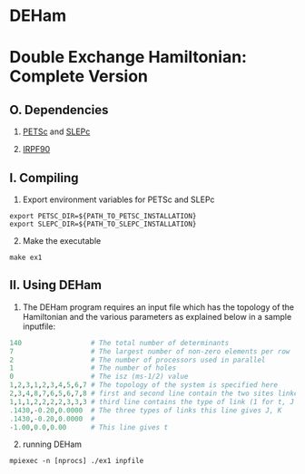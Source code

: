 # DEHam

Double Exchange Hamiltonian: Complete Version
=============================================

O. Dependencies
---------------

1. [PETSc](https://www.mcs.anl.gov/petsc/documentation/installation.html) and [SLEPc](http://slepc.upv.es/documentation/current/docs/instal.htm)

2. [IRPF90](https://github.com/scemama/irpf90)

I. Compiling
------------

1. Export environment variables for PETSc and SLEPc
```shell
export PETSC_DIR=${PATH_TO_PETSC_INSTALLATION}
export SLEPC_DIR=${PATH_TO_SLEPC_INSTALLATION}
```

2. Make the executable
```shell
make ex1
```

II. Using DEHam
---------------

1. The DEHam program requires an input file which 
   has the topology of the Hamiltonian and the various parameters
   as explained below in a sample inputfile:

```python
140					# The total number of determinants
7					# The largest number of non-zero elements per row
2					# The number of processors used in parallel
1					# The number of holes
0					# The isz (ms-1/2) value
1,2,3,1,2,3,4,5,6,7	# The topology of the system is specified here
2,3,4,8,7,6,5,6,7,8	# first and second line contain the two sites linked
1,1,1,2,2,2,2,3,3,3	# third line contains the type of link (1 for t, J 2 for K and 3 for none)
.1430,-0.20,0.0000	# The three types of links this line gives J, K
.1430,-0.20,0.0000	# 
-1.00,0.0,0.00		# This line gives t
```

2. running DEHam
```shell
mpiexec -n [nprocs] ./ex1 inpfile 
```
